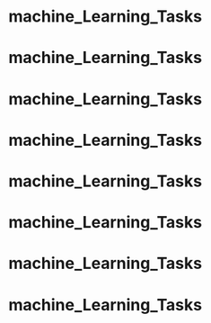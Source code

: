 # machine_Learning_Tasks
# machine_Learning_Tasks
# machine_Learning_Tasks
# machine_Learning_Tasks
# machine_Learning_Tasks
# machine_Learning_Tasks
# machine_Learning_Tasks
# machine_Learning_Tasks
